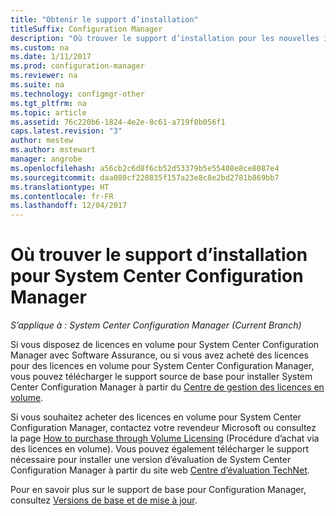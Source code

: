 ```yaml
---
title: "Obtenir le support d’installation"
titleSuffix: Configuration Manager
description: "Où trouver le support d’installation pour les nouvelles installations de System Center Configuration Manager."
ms.custom: na
ms.date: 1/11/2017
ms.prod: configuration-manager
ms.reviewer: na
ms.suite: na
ms.technology: configmgr-other
ms.tgt_pltfrm: na
ms.topic: article
ms.assetid: 76c220b6-1824-4e2e-8c61-a719f0b056f1
caps.latest.revision: "3"
author: mestew
ms.author: mstewart
manager: angrobe
ms.openlocfilehash: a56cb2c6d8f6cb52d53379b5e55408e8ce8087e4
ms.sourcegitcommit: daa080cf220835f157a23e8c8e2bd2781b869bb7
ms.translationtype: HT
ms.contentlocale: fr-FR
ms.lasthandoff: 12/04/2017
---
```

# <a name="where-to-get-installation-media-for-system-center-configuration-manager"></a>Où trouver le support d’installation pour System Center Configuration Manager

*S’applique à : System Center Configuration Manager (Current Branch)*

Si vous disposez de licences en volume pour System Center Configuration Manager avec Software Assurance, ou si vous avez acheté des licences pour des licences en volume pour System Center Configuration Manager, vous pouvez télécharger le support source de base pour installer System Center Configuration Manager à partir du [Centre de gestion des licences en volume](https://www.microsoft.com/Licensing/servicecenter/default.aspx).   

Si vous souhaitez acheter des licences en volume pour System Center Configuration Manager, contactez votre revendeur Microsoft ou consultez la page [How to purchase through Volume Licensing]( https://www.microsoft.com/Licensing/how-to-buy/how-to-buy.aspx) (Procédure d’achat via des licences en volume). Vous pouvez également télécharger le support nécessaire pour installer une version d’évaluation de System Center Configuration Manager à partir du site web [Centre d’évaluation TechNet]( https://www.microsoft.com/en-us/evalcenter/evaluate-system-center-configuration-manager-and-endpoint-protection).

Pour en savoir plus sur le support de base pour Configuration Manager, consultez [Versions de base et de mise à jour](/sccm/core/servers/manage/updates#a-namebkmkbaselinesa-baseline-and-update-versions).
